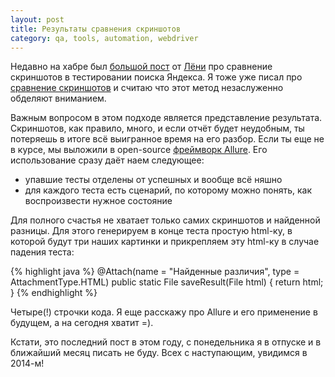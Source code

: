 ```yaml
---
layout: post
title: Результаты сравнения скриншотов
category: qa, tools, automation, webdriver
---
```


Недавно на хабре был [большой пост](http://habrahabr.ru/company/yandex/blog/200968/) от [Лёни](https://twitter.com/LeonSabr) про сравнение скриншотов в тестировании поиска Яндекса. Я тоже уже писал про [сравнение скриншотов](http://artkoshelev.github.io/posts/screenshots/) и считаю что этот метод незаслуженно обделяют вниманием.

Важным вопросом в этом подходе является представление результата. Скриншотов, как правило, много, и если отчёт будет неудобным, ты потеряешь в итоге всё выигранное время на его разбор. Если ты еще не в курсе, мы выложили в open-source [фреймворк Allure](https://github.com/allure-framework). Его использование сразу даёт наем следующее:

* упавшие тесты отделены от успешных и вообще всё няшно
* для каждого теста есть сценарий, по которому можно понять, как воспроизвести нужное состояние

Для полного счастья не хватает только самих скриншотов и найденной разницы. Для этого генерируем в конце теста простую html-ку, в которой будут три наших картинки и прикрепляем эту html-ку в случае падения теста:

{% highlight java %}
@Attach(name = "Найденные различия", type = AttachmentType.HTML)
public static File saveResult(File html) {
    return html;
}
{% endhighlight %}

Четыре(!) строчки кода. Я еще расскажу про Allure и его применение в будущем, а на сегодня хватит =). 

Кстати, это последний пост в этом году, с понедельника я в отпуске и в ближайший месяц писать не буду. Всех с наступающим, увидимся в 2014-м!